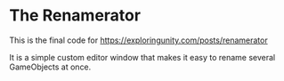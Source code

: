 # The Renamerator

This is the final code for https://exploringunity.com/posts/renamerator

It is a simple custom editor window that makes it easy to rename several GameObjects at once.
